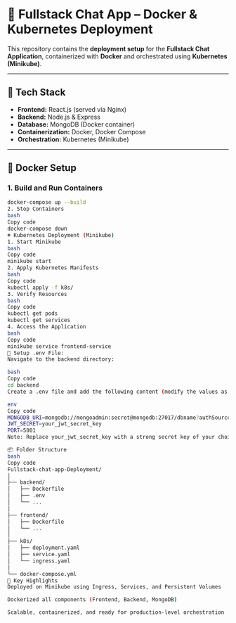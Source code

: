 # 🚀 Fullstack Chat App – Docker & Kubernetes Deployment

This repository contains the **deployment setup** for the **Fullstack Chat Application**, containerized with **Docker** and orchestrated using **Kubernetes (Minikube)**.

---

## 🧱 Tech Stack
- **Frontend:** React.js (served via Nginx)  
- **Backend:** Node.js & Express  
- **Database:** MongoDB (Docker container)  
- **Containerization:** Docker, Docker Compose  
- **Orchestration:** Kubernetes (Minikube)  

---

## 🐳 Docker Setup

### 1. Build and Run Containers
```bash
docker-compose up --build
2. Stop Containers
bash
Copy code
docker-compose down
☸️ Kubernetes Deployment (Minikube)
1. Start Minikube
bash
Copy code
minikube start
2. Apply Kubernetes Manifests
bash
Copy code
kubectl apply -f k8s/
3. Verify Resources
bash
Copy code
kubectl get pods
kubectl get services
4. Access the Application
bash
Copy code
minikube service frontend-service
📝 Setup .env File:
Navigate to the backend directory:

bash
Copy code
cd backend
Create a .env file and add the following content (modify the values as needed):

env
Copy code
MONGODB_URI=mongodb://mongoadmin:secret@mongodb:27017/dbname?authSource=admin
JWT_SECRET=your_jwt_secret_key
PORT=5001
Note: Replace your_jwt_secret_key with a strong secret key of your choice.

📦 Folder Structure
bash
Copy code
Fullstack-chat-app-Deployment/
│
├── backend/
│   ├── Dockerfile
│   ├── .env
│   └── ...
│
├── frontend/
│   ├── Dockerfile
│   └── ...
│
├── k8s/
│   ├── deployment.yaml
│   ├── service.yaml
│   └── ingress.yaml
│
└── docker-compose.yml
🧩 Key Highlights
Deployed on Minikube using Ingress, Services, and Persistent Volumes

Dockerized all components (Frontend, Backend, MongoDB)

Scalable, containerized, and ready for production-level orchestration